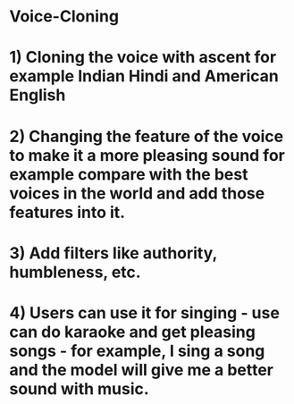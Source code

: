 # Voice-Cloning

# 1) Cloning the voice with ascent for example Indian Hindi and American English 
# 2) Changing the feature of the voice to make it a more pleasing sound for example compare with the best voices in the world and add those features into it. 
# 3) Add filters like authority, humbleness, etc. 
# 4) Users can use it for singing - use can do karaoke and get pleasing songs - for example, I sing a song and the model will give me a better sound with music.

